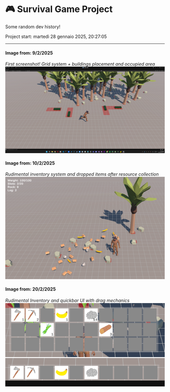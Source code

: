 # **🎮 Survival Game Project**

Some random dev history!

Project start: martedì 28 gennaio 2025, 20:27:05

---
#### **Image from: 9/2/2025**
_First screenshot!_
_Grid system + buildings placement and occupied area_
![alt text](images/image_1.png)

#### **Image from: 10/2/2025**
_Rudimental inventory system and dropped items after resource collection_
![alt text](images/image_2.png)

#### **Image from: 20/2/2025**
_Rudimental Inventory and quickbar UI with drag mechanics_
![alt text](images/image_3.png)
![alt text](images/image_4.png)